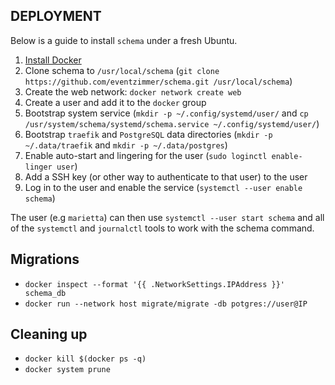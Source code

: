 DEPLOYMENT
----------

Below is a guide to install `schema` under a fresh Ubuntu.

1. [Install Docker](https://docs.docker.com/compose/install/)
2. Clone schema to `/usr/local/schema` (`git clone https://github.com/eventzimmer/schema.git /usr/local/schema`)
3. Create the web network: `docker network create web`
4. Create a user and add it to the `docker` group
5. Bootstrap system service (`mkdir -p ~/.config/systemd/user/` and `cp /usr/system/schema/systemd/schema.service ~/.config/systemd/user/`)
6. Bootstrap `traefik` and `PostgreSQL` data directories (`mkdir -p ~/.data/traefik` and `mkdir -p ~/.data/postgres`)
7. Enable auto-start and lingering for the user (`sudo loginctl enable-linger user`)
8. Add a SSH key (or other way to authenticate to that user) to the user
9. Log in to the user and enable the service (`systemctl --user enable schema`)

The user (e.g `marietta`) can then use `systemctl --user start schema` and all of the `systemctl` and `journalctl` tools to work with the schema command.

## Migrations

- `docker inspect --format '{{ .NetworkSettings.IPAddress }}' schema_db`
- `docker run --network host migrate/migrate -db potgres://user@IP`

## Cleaning up

- `docker kill $(docker ps -q)`
- `docker system prune`
